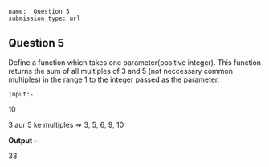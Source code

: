 ```ngMeta
name:  Question 5
submission_type: url
```
## Question 5

Define a function which takes one parameter(positive integer). This function returns the sum of all multiples of 3 and 5 (not neccessary common multiples) in the range 1 to the integer passed as the parameter.



`Input:-` 

10

3 aur 5 ke multiples => 3, 5, 6, 9, 10

**Output :-**

33
